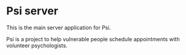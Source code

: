 # Psi server

This is the main server application for Psi.

Psi is a project to help vulnerable people schedule appointments with volunteer psychologists.